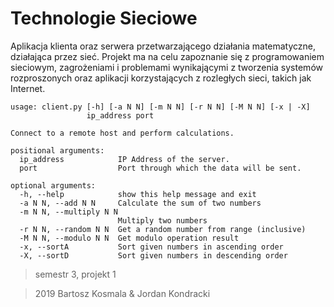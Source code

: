 # Technologie Sieciowe

Aplikacja klienta oraz serwera przetwarzającego działania matematyczne, działająca przez sieć.
Projekt ma na celu zapoznanie się z programowaniem sieciowym, zagrożeniami i problemami wynikającymi z tworzenia systemów rozproszonych oraz aplikacji korzystających z rozległych sieci, takich jak Internet.

```
usage: client.py [-h] [-a N N] [-m N N] [-r N N] [-M N N] [-x | -X]
                 ip_address port

Connect to a remote host and perform calculations.

positional arguments:
  ip_address            IP Address of the server.
  port                  Port through which the data will be sent.

optional arguments:
  -h, --help            show this help message and exit
  -a N N, --add N N     Calculate the sum of two numbers
  -m N N, --multiply N N
                        Multiply two numbers
  -r N N, --random N N  Get a random number from range (inclusive)
  -M N N, --modulo N N  Get modulo operation result
  -x, --sortA           Sort given numbers in ascending order
  -X, --sortD           Sort given numbers in descending order
```

> semestr 3, projekt 1

> 2019 Bartosz Kosmala & Jordan Kondracki
